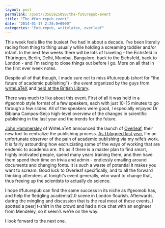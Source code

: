 ```yaml
---
layout: post
permalink: /post/73565925098/the-futurepub-event
title: "The #futurepub event"
date: "2014-01-17 2:20:0+0000"
categories: "futurepub, writelatex, overleaf"
---
```

This week feels like the busiest I&rsquo;ve had in about a decade. I&rsquo;ve been literally racing from thing to thing usually while holding a screaming toddler and/or infant. In the next few weeks there will be lots of traveling - the Eichsfeld in Thüringen, Berlin, Delhi, Mumbai, Bangalore, back to the Eichsfeld, back to London - and I&rsquo;m racing to close things out before I go. More on all that in the first ever week notes.


Despite all of that though, I made sure not to miss #futurepub (short for &ldquo;the future of academic publishing&rdquo;) - the event organized by the guys from <a href="https://www.writelatex.com/">writeLaTeX</a> and <a href="https://www.writelatex.com/blog/83-join-us-at-the-british-library-in-january-to-celebrate-a-new-year-for-science-and-publishing">held at the British Library</a>.


There was much to like about this event. First of all it was held in a #geomob style format of a few speakers, each with just 10-15 minutes to go through a few slides. All of the speakers were good, I especially enjoyed Dr Bibiana Campos-Seijo high-level overview of the changes in scientific publishing in the last year and the trends for the future.


<a href="https://twitter.com/DrHammersley">John Hammersley</a> of WriteLaTeX announced the launch of <a href="https://www.writelatex.com/overleaf">Overleaf</a>, their new tool to centralize the publishing process. <a href="http://freyfogle.tumblr.com/post/45748775602/kickstarter-for-academic-research">As I blogged last year</a>, I&rsquo;m an unfortunate observer of the pain of academic publishing via my wife&rsquo;s work. It is fairly astounding how excruciating some of the ways of working that are endemic to academia are. It&rsquo;s as if there is a master plan to find smart, highly motivated people, spend many years training them, and then have them spend their time on trivia and admin - endlessly emailing around documents and changing fonts. It is such a waste of potential it makes you want to scream. Good luck to Overleaf specifically, and to all the forward thinking attendees at tonight&rsquo;s event generally, who want to change that, thus freeing up the scientists to actually do science.


I hope #futurepub can find the same success in its niche as #geomob has, and help the fledgling academia2.0 scene in London flourish. Afterwards, during the mingling and discussion that is the real meat of these events, I spotted a peerj t-shirt in the crowd and had a nice chat with an engineer from Mendeley, so it seem&rsquo;s we&rsquo;re on the way.


I look forward to the next one.




